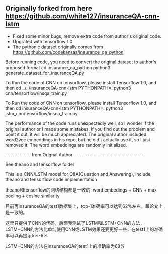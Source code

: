Originally forked from here https://github.com/white127/insuranceQA-cnn-lstm
--------------------------------

* Fixed some minor bugs, remove extra code from author's original code.
* Upgrated with tensorflow 1.0
* The pythonic dataset originally comes from https://github.com/codekansas/insurance_qa_python

Before running code, you need to convert the original dataset to author's proposed format
cd insurance_qa_python
python3 generate_dataset_for_insuranceQA.py

To Run the code of CNN on tensorflow, please install Tensorflow 1.0, and then
cd ../../insuranceQA-cnn-lstm
PYTHONPATH=. python3 cnn/tensorflow/insqa_train.py

To Run the code of CNN on tensorflow, please install Tensorflow 1.0, and then
cd insuranceQA-cnn-lstm
PYTHONPATH=. python3 lstm_cnn/tensorflow/insqa_train.py

The performance of the code runs unexpectedly well, so I wonder if the original author or I made some mistakes. If you find out the problem and point it out, it will be much appreciated. The original author included word2vec embeddings in his repo, but he did't actually use it, so I just removed it. The word embeddings are randomly initialized.

-------------from Orignal Author-----------------------------------

See theano and tensorflow folder

This is a CNN/LSTM model for Q&A(Question and Answering), include theano and tensorflow code implementation

theano和tensorflow的网络结构都是一致的:
word embedings + CNN + max pooling + cosine similarity

目前再insuranceQA的test1数据集上，top-1准确率可以达到62%左右，跟论文上是一致的。

这里只提供了CNN的代码，后面我测试了LSTM和LSTM+CNN的方法，LSTM+CNN的方法比单纯使用CNN或LSTM效果还要更好一些，在test1上的准确率可以再提示5%-6%

LSTM+CNN的方法在insuranceQA的test1上的准确率为68%
